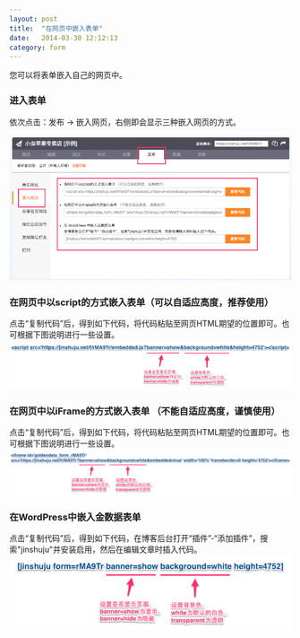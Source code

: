 ```yaml
---
layout: post
title:  "在网页中嵌入表单"
date:   2014-03-30 12:12:13
category: form
---
```


您可以将表单嵌入自己的网页中。

### 进入表单

依次点击：发布 -> 嵌入网页，右侧即会显示三种嵌入网页的方式。

![](/images/embedded-tab.png)

### 在网页中以script的方式嵌入表单（可以自适应高度，推荐使用）  
点击“复制代码”后，得到如下代码，将代码粘贴至网页HTML期望的位置即可。也可根据下图说明进行一些设置。
![](/images/embedded-script.png)

### 在网页中以iFrame的方式嵌入表单 （不能自适应高度，谨慎使用）  
点击“复制代码”后，得到如下代码，将代码粘贴至网页HTML期望的位置即可。也可根据下图说明进行一些设置。
![](/images/embedded-iframe.png)

### 在WordPress中嵌入金数据表单  
点击“复制代码”后，得到如下代码，在博客后台打开“插件”-“添加插件”，搜索"jinshuju"并安装启用，然后在编辑文章时插入代码。   
![](/images/embedded-wordpress.png)
